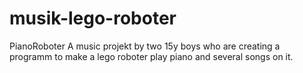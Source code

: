 # musik-lego-roboter

PianoRoboter
A music projekt by two 15y boys who are creating a programm to make a lego roboter play piano and several songs on it.
